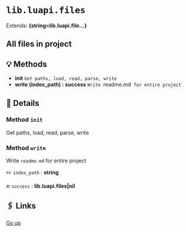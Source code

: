 # `lib.luapi.files`

Extends: **{string=lib.luapi.file...}**

## All files in project

## 💡 Methods

+ **init**
  `Get paths, load, read, parse, write`
+ **write (index_path) : success**
  `Write `readme.md` for entire project`

## 🧩 Details

### Method `init`

Get paths, load, read, parse, write

### Method `write`

Write `readme.md` for entire project

✏️ `index_path` : **string**

🔚 `success` : **lib.luapi.files|nil**

## 🖇️ Links

[Go up](..)
